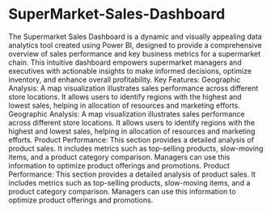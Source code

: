 # SuperMarket-Sales-Dashboard
The Supermarket Sales Dashboard is a dynamic and visually appealing data analytics tool created using Power BI, designed to provide a comprehensive overview of sales performance and key business metrics for a supermarket chain. This intuitive dashboard empowers supermarket managers and executives with actionable insights to make informed decisions, optimize inventory, and enhance overall profitability. Key Features: Geographic Analysis: A map visualization illustrates sales performance across different store locations. It allows users to identify regions with the highest and lowest sales, helping in allocation of resources and marketing efforts. Geographic Analysis: A map visualization illustrates sales performance across different store locations. It allows users to identify regions with the highest and lowest sales, helping in allocation of resources and marketing efforts. Product Performance: This section provides a detailed analysis of product sales. It includes metrics such as top-selling products, slow-moving items, and a product category comparison. Managers can use this information to optimize product offerings and promotions. Product Performance: This section provides a detailed analysis of product sales. It includes metrics such as top-selling products, slow-moving items, and a product category comparison. Managers can use this information to optimize product offerings and promotions.


